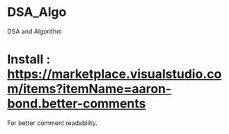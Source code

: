 # DSA_Algo
  DSA and Algorithm

# Install : https://marketplace.visualstudio.com/items?itemName=aaron-bond.better-comments
  For better comment readability.